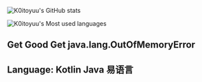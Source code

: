 ![K0itoyuu's GitHub stats](https://github-readme-stats.vercel.app/api?username=k0itoyuu&show_icons=true)

![K0itoyuu's Most used languages](https://github-readme-stats.vercel.app/api/top-langs/?username=k0itoyuu&layout=compact&hide_border=true&langs_count=20)

## Get Good Get java.lang.OutOfMemoryError

## Language: Kotlin Java 易语言
